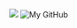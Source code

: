 ![](https://github-profile-summary-cards.vercel.app/api/cards/profile-details?username=mikitosina1&theme=dark)
![My GitHub](https://github-readme-stats.vercel.app/api?username=mikitosina1&show_icons=true&theme=dark)
